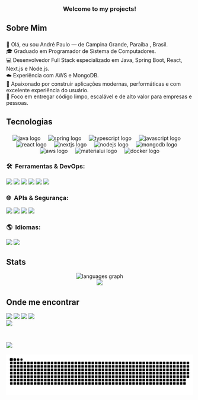<h3 align="center">Welcome to my projects!</h3>

###

<h2 align="left">Sobre Mim</h2>

###

<p align="left">
👋 Olá, eu sou André Paulo — de Campina Grande, Paraiba , Brasil.<br>
🎓 Graduado em Programador de Sistema de Computadores.<br>
💻 Desenvolvedor Full Stack especializado em Java, Spring Boot, React, Next.js e Node.js.<br>
☁️ Experiência com AWS e MongoDB.<br>
🎨 Apaixonado por construir aplicações modernas, performáticas e com excelente experiência do usuário.<br>
🚀 Foco em entregar código limpo, escalável e de alto valor para empresas e pessoas.
</p>

###

<h2 align="left">Tecnologias</h2>

###

<div align="center">
  <img src="https://skillicons.dev/icons?i=java" height="40" alt="java logo"  />
  <img width="12" />
  <img src="https://skillicons.dev/icons?i=spring" height="40" alt="spring logo"  />
  <img width="12" />
  <img src="https://skillicons.dev/icons?i=ts" height="40" alt="typescript logo"  />
  <img width="12" />
  <img src="https://skillicons.dev/icons?i=js" height="40" alt="javascript logo"  />
  <img width="12" />
  <img src="https://skillicons.dev/icons?i=react" height="40" alt="react logo"  />
  <img width="12" />
  <img src="https://skillicons.dev/icons?i=nextjs" height="40" alt="nextjs logo"  />
  <img width="12" />
  <img src="https://skillicons.dev/icons?i=nodejs" height="40" alt="nodejs logo"  />
  <img width="12" />
  <img src="https://skillicons.dev/icons?i=mongodb" height="40" alt="mongodb logo"  />
  <img width="12" />
  <img src="https://skillicons.dev/icons?i=aws" height="40" alt="aws logo"  />
  <img width="12" />
  <img src="https://skillicons.dev/icons?i=mui" height="40" alt="materialui logo"  />
  <img width="12" />
  <img src="https://skillicons.dev/icons?i=docker" height="40" alt="docker logo"  />
</div>

###

<h3>🛠️ &nbsp;Ferramentas & DevOps:</h3>
<p>
  <img src="https://img.shields.io/badge/Maven-C71A36?style=for-the-badge&logo=apachemaven&logoColor=white"/> 
  <img src="https://img.shields.io/badge/Git-F05032?style=for-the-badge&logo=git&logoColor=white"/> 
  <img src="https://img.shields.io/badge/GitHub-181717?style=for-the-badge&logo=github&logoColor=white"/> 
  <img src="https://img.shields.io/badge/Docker-0db7ed?style=for-the-badge&logo=docker&logoColor=white"/> 
  <img src="https://img.shields.io/badge/DBeaver-372923?style=for-the-badge&logo=dbeaver&logoColor=white"/> 
  <img src="https://img.shields.io/badge/CI%2FCD%20with-GitHub%20Actions-blue?style=for-the-badge&logo=githubactions&logoColor=white"/>
</p>

<h3>🌐 &nbsp;APIs & Segurança:</h3>
<p>
  <img src="https://img.shields.io/badge/RESTful-009688?style=for-the-badge&logo=rest&logoColor=white"/> 
  <img src="https://img.shields.io/badge/JWT-black?style=for-the-badge&logo=jsonwebtokens&logoColor=white"/> 
  <img src="https://img.shields.io/badge/CORS-orange?style=for-the-badge&logo=fastapi&logoColor=white"/> 
  <img src="https://img.shields.io/badge/OAuth2-3C79A5?style=for-the-badge&logo=auth0&logoColor=white"/> 
</p>



<h3>🌎 &nbsp;Idiomas:</h3>
<p>
  <img src="https://img.shields.io/badge/Português-Nativo-green?style=for-the-badge&logo=googletranslate&logoColor=white"/> 
  <img src="https://img.shields.io/badge/Inglês-B1-blue?style=for-the-badge&logo=googletranslate&logoColor=white"/> 
</p>


###

<h2 align="left">Stats</h2>

<div align="center">
  <img src="https://github-readme-stats.vercel.app/api/top-langs?username=andre806&locale=pt-br&hide_title=false&layout=compact&card_width=400&langs_count=8&theme=material-palenight&hide_border=true" height="250" alt="languages graph" />
  <br>
  <img src="https://github-readme-stats.vercel.app/api?username=andre806&show_icons=true&theme=material-palenight&hide_border=true" height="180"/>
</div>

###

<h2 align="left">Onde me encontrar</h2>

<div>
  <a href="https://www.youtube.com/@Andr%C3%A9code-w5z" target="_blank" rel="noopener noreferrer"><img src="https://img.shields.io/badge/YouTube-FF0000?style=for-the-badge&logo=youtube&logoColor=white"></a>
  <a href="https://www.tiktok.com/@andre_code" target="_blank" rel="noopener noreferrer"><img src="https://img.shields.io/badge/TikTok-010101?style=for-the-badge&logo=tiktok&logoColor=white"></a>
  <a href="https://www.linkedin.com/in/andr%C3%A9-paulo-9b76463" target="_blank" rel="noopener noreferrer"><img src="https://img.shields.io/badge/LinkedIn-0077B5?style=for-the-badge&logo=linkedin&logoColor=white"></a>
  <a href="https://andrepaulo.vercel.app/public/home" target="_blank" rel="noopener noreferrer"><img src="https://img.shields.io/badge/Portfolio-121212?style=for-the-badge&logo=vercel&logoColor=white"></a>
</div>

<img src="https://github.com/Anmol-Baranwal/Cool-GIFs-For-GitHub/assets/74038190/0c7eb6ed-663b-4ce4-bfbd-18239a38ba1b" width="500">
<br><br>

###
[![](https://visitcount.itsvg.in/api?id=devJonatas06&icon=0&color=0)](https://visitcount.itsvg.in)

<picture>
  <source media="(prefers-color-scheme: dark)" srcset="https://raw.githubusercontent.com/devJonatas06/devJonatas06/output/github-snake-dark.svg" />
  <source media="(prefers-color-scheme: light)" srcset="https://raw.githubusercontent.com/devJonatas06/devJonatas06/output/github-snake.svg" />
  <img alt="github-snake" src="https://raw.githubusercontent.com/devJonatas06/devJonatas06/output/github-snake.svg" />
</picture>



